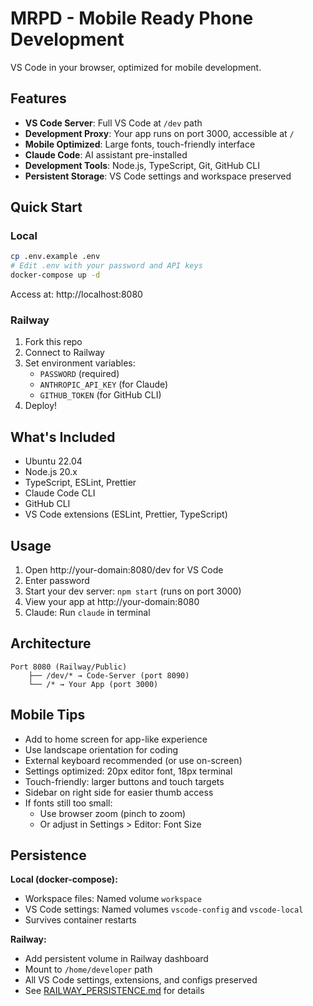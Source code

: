 # MRPD - Mobile Ready Phone Development

VS Code in your browser, optimized for mobile development.

## Features

- **VS Code Server**: Full VS Code at `/dev` path
- **Development Proxy**: Your app runs on port 3000, accessible at `/`
- **Mobile Optimized**: Large fonts, touch-friendly interface
- **Claude Code**: AI assistant pre-installed
- **Development Tools**: Node.js, TypeScript, Git, GitHub CLI
- **Persistent Storage**: VS Code settings and workspace preserved

## Quick Start

### Local
```bash
cp .env.example .env
# Edit .env with your password and API keys
docker-compose up -d
```
Access at: http://localhost:8080

### Railway
1. Fork this repo
2. Connect to Railway
3. Set environment variables:
   - `PASSWORD` (required)
   - `ANTHROPIC_API_KEY` (for Claude)
   - `GITHUB_TOKEN` (for GitHub CLI)
4. Deploy!

## What's Included

- Ubuntu 22.04
- Node.js 20.x
- TypeScript, ESLint, Prettier
- Claude Code CLI
- GitHub CLI
- VS Code extensions (ESLint, Prettier, TypeScript)

## Usage

1. Open http://your-domain:8080/dev for VS Code
2. Enter password
3. Start your dev server: `npm start` (runs on port 3000)
4. View your app at http://your-domain:8080
5. Claude: Run `claude` in terminal

## Architecture

```
Port 8080 (Railway/Public)
    ├── /dev/* → Code-Server (port 8090)
    └── /* → Your App (port 3000)
```

## Mobile Tips

- Add to home screen for app-like experience
- Use landscape orientation for coding
- External keyboard recommended (or use on-screen)
- Settings optimized: 20px editor font, 18px terminal
- Touch-friendly: larger buttons and touch targets
- Sidebar on right side for easier thumb access
- If fonts still too small: 
  - Use browser zoom (pinch to zoom)
  - Or adjust in Settings > Editor: Font Size

## Persistence

**Local (docker-compose):**
- Workspace files: Named volume `workspace`
- VS Code settings: Named volumes `vscode-config` and `vscode-local`
- Survives container restarts

**Railway:**
- Add persistent volume in Railway dashboard
- Mount to `/home/developer` path
- All VS Code settings, extensions, and configs preserved
- See [RAILWAY_PERSISTENCE.md](RAILWAY_PERSISTENCE.md) for details
